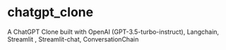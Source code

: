 # chatgpt_clone

A ChatGPT Clone built with OpenAI (GPT-3.5-turbo-instruct), Langchain, Streamlit , Streamlit-chat, ConversationChain
